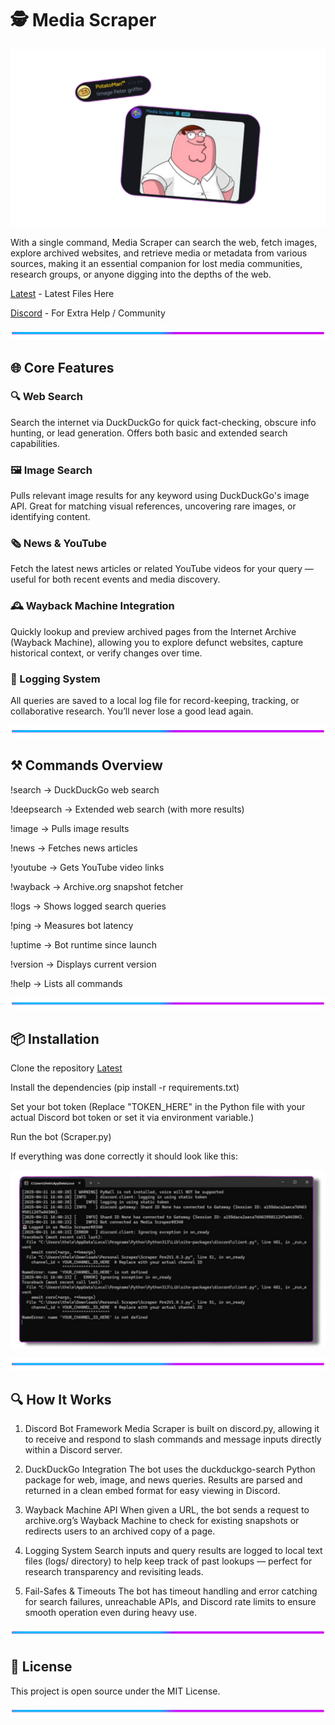 # 🕵️ Media Scraper

![screenshot](Example2.png)

 
With a single command, Media Scraper can search the web, fetch images, explore archived websites, and retrieve media or metadata from various sources, making it an essential companion for lost media communities, research groups, or anyone digging into the depths of the web.

[Latest](https://github.com/PPotatoMan64/Media-Scraper/releases) - Latest Files Here

[Discord](https://discord.gg/YUyCwRyUcU) - For Extra Help / Community

![screenshot](Ex3.png)

## 🌐 Core Features

### 🔍 Web Search
Search the internet via DuckDuckGo for quick fact-checking, obscure info hunting, or lead generation. Offers both basic and extended search capabilities.

### 🖼️ Image Search
Pulls relevant image results for any keyword using DuckDuckGo's image API. Great for matching visual references, uncovering rare images, or identifying content.

### 🗞️ News & YouTube
Fetch the latest news articles or related YouTube videos for your query — useful for both recent events and media discovery.

### 🕰️ Wayback Machine Integration
Quickly lookup and preview archived pages from the Internet Archive (Wayback Machine), allowing you to explore defunct websites, capture historical context, or verify changes over time.

### 📜 Logging System
All queries are saved to a local log file for record-keeping, tracking, or collaborative research. You’ll never lose a good lead again.

![screenshot](Ex3.png)

## ⚒️ Commands Overview

!search <query>         → DuckDuckGo web search

!deepsearch <query>     → Extended web search (with more results)

!image <query>          → Pulls image results

!news <query>           → Fetches news articles

!youtube <query>        → Gets YouTube video links

!wayback <url>          → Archive.org snapshot fetcher

!logs                   → Shows logged search queries

!ping                   → Measures bot latency

!uptime                 → Bot runtime since launch

!version                → Displays current version

!help                   → Lists all commands

![screenshot](Ex3.png)

## 📦 Installation

Clone the repository [Latest](https://github.com/PPotatoMan64/Media-Scraper/releases)

Install the dependencies (pip install -r requirements.txt)

Set your bot token (Replace "TOKEN_HERE" in the Python file with your actual Discord bot token or set it via environment variable.)

Run the bot (Scraper.py)

If everything was done correctly it should look like this:

![screenshot](Example.png)

![screenshot](Ex3.png)

## 🔍 How It Works

1. Discord Bot Framework
Media Scraper is built on discord.py, allowing it to receive and respond to slash commands and message inputs directly within a Discord server.

2. DuckDuckGo Integration
The bot uses the duckduckgo-search Python package for web, image, and news queries. Results are parsed and returned in a clean embed format for easy viewing in Discord.

3. Wayback Machine API
When given a URL, the bot sends a request to archive.org’s Wayback Machine to check for existing snapshots or redirects users to an archived copy of a page.

4. Logging System
Search inputs and query results are logged to local text files (logs/ directory) to help keep track of past lookups — perfect for research transparency and revisiting leads.

5. Fail-Safes & Timeouts
The bot has timeout handling and error catching for search failures, unreachable APIs, and Discord rate limits to ensure smooth operation even during heavy use.

![screenshot](Ex3.png)

## 📄 License
This project is open source under the MIT License.

![screenshot](Ex3.png)

